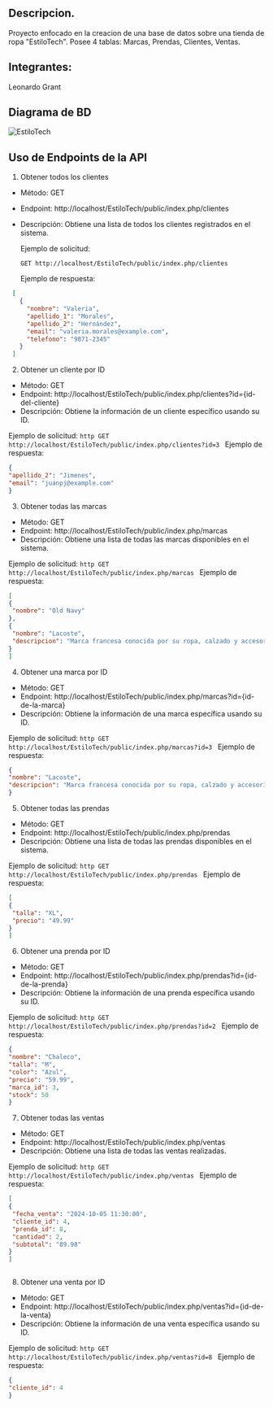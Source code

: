 ## Descripcion.
Proyecto enfocado en la creacion de una base de datos sobre una tienda de ropa "EstiloTech".
Posee 4 tablas: Marcas, Prendas, Clientes, Ventas.

## Integrantes:
Leonardo Grant

## Diagrama de BD
![EstiloTech](./EstiloTech.jpg "Diagrama")


## Uso de Endpoints de la API


1. Obtener todos los clientes
  - Método: GET
  - Endpoint: http://localhost/EstiloTech/public/index.php/clientes
  - Descripción: Obtiene una lista de todos los clientes registrados en el sistema.
    
    Ejemplo de solicitud:
    ```http
    GET http://localhost/EstiloTech/public/index.php/clientes
    ```
    Ejemplo de respuesta:
   ```json    
    [
      {
        "nombre": "Valeria",
        "apellido_1": "Morales",
        "apellido_2": "Hernández",
        "email": "valeria.morales@example.com",
        "telefono": "9871-2345"
      }
    ]
```

2. Obtener un cliente por ID
- Método: GET
- Endpoint: http://localhost/EstiloTech/public/index.php/clientes?id={id-del-cliente}
- Descripción: Obtiene la información de un cliente específico usando su ID.
  
Ejemplo de solicitud:
    ```http
    GET http://localhost/EstiloTech/public/index.php/clientes?id=3
    ```
    Ejemplo de respuesta:
   ```json    
   {
  "apellido_2": "Jimenes",
  "email": "juanpj@example.com"
}


```

3. Obtener todas las marcas
- Método: GET
- Endpoint: http://localhost/EstiloTech/public/index.php/marcas
- Descripción: Obtiene una lista de todas las marcas disponibles en el sistema.

Ejemplo de solicitud:
    ```http
    GET http://localhost/EstiloTech/public/index.php/marcas
    ```
    Ejemplo de respuesta:
   ```json    
   [
  {
    "nombre": "Old Navy"
  },
  {
    "nombre": "Lacoste",
    "descripcion": "Marca francesa conocida por su ropa, calzado y accesorios de lujo."
  }
]


```
4. Obtener una marca por ID
- Método: GET
- Endpoint: http://localhost/EstiloTech/public/index.php/marcas?id={id-de-la-marca}
- Descripción: Obtiene la información de una marca específica usando su ID.

Ejemplo de solicitud:
    ```http
    GET http://localhost/EstiloTech/public/index.php/marcas?id=3
    ```
    Ejemplo de respuesta:
   ```json    
   {
  "nombre": "Lacoste",
  "descripcion": "Marca francesa conocida por su ropa, calzado y accesorios de lujo."
}


```

5. Obtener todas las prendas
- Método: GET
- Endpoint: http://localhost/EstiloTech/public/index.php/prendas
- Descripción: Obtiene una lista de todas las prendas disponibles en el sistema.

Ejemplo de solicitud:
    ```http
    GET http://localhost/EstiloTech/public/index.php/prendas
    ```
    Ejemplo de respuesta:
   ```json    
  [
  {
    "talla": "XL",
    "precio": "49.99"
  }
]

```

6. Obtener una prenda por ID
- Método: GET
- Endpoint: http://localhost/EstiloTech/public/index.php/prendas?id={id-de-la-prenda}
- Descripción: Obtiene la información de una prenda específica usando su ID.

Ejemplo de solicitud:
    ```http
    GET http://localhost/EstiloTech/public/index.php/prendas?id=2
    ```
    Ejemplo de respuesta:
   ```json    
   {
  "nombre": "Chaleco",
  "talla": "M",
  "color": "Azul",
  "precio": "59.99",
  "marca_id": 3,
  "stock": 50
}


```

7. Obtener todas las ventas
- Método: GET
- Endpoint: http://localhost/EstiloTech/public/index.php/ventas
- Descripción: Obtiene una lista de todas las ventas realizadas.

Ejemplo de solicitud:
    ```http
    GET http://localhost/EstiloTech/public/index.php/ventas
    ```
    Ejemplo de respuesta:
   ```json    
  [
  {
    "fecha_venta": "2024-10-05 11:30:00",
    "cliente_id": 4,
    "prenda_id": 8,
    "cantidad": 2,
    "subtotal": "89.98"
  }
]



```
8. Obtener una venta por ID
- Método: GET
- Endpoint: http://localhost/EstiloTech/public/index.php/ventas?id={id-de-la-venta}
- Descripción: Obtiene la información de una venta específica usando su ID.

Ejemplo de solicitud:
    ```http
    GET http://localhost/EstiloTech/public/index.php/ventas?id=8
    ```
    Ejemplo de respuesta:
   ```json    
  {
  "cliente_id": 4
}


```

